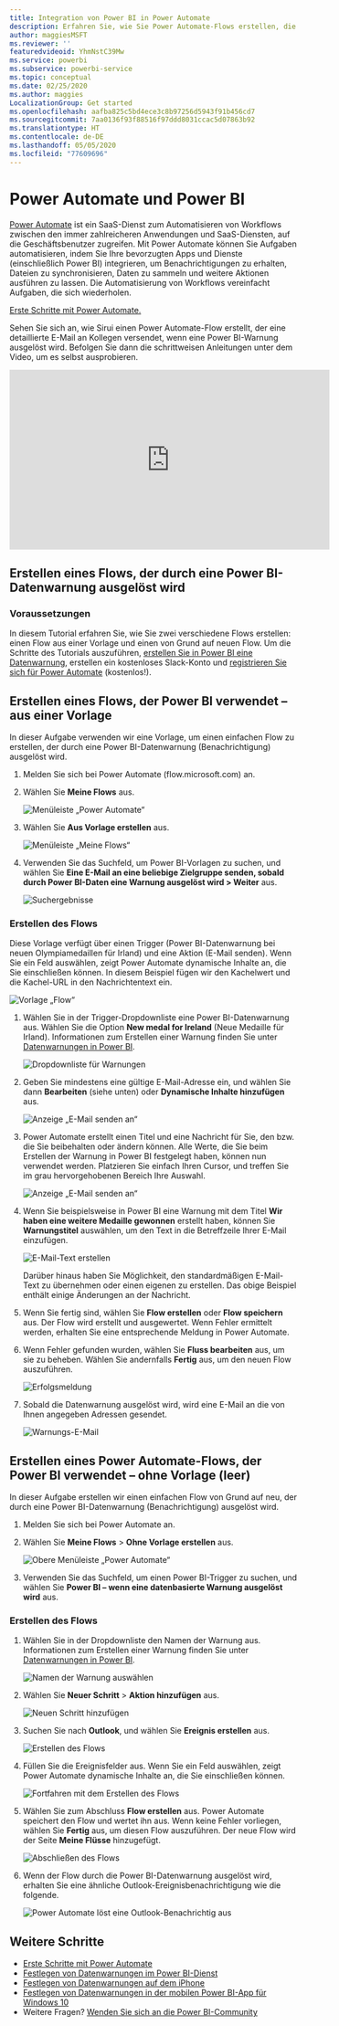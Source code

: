 ```yaml
---
title: Integration von Power BI in Power Automate
description: Erfahren Sie, wie Sie Power Automate-Flows erstellen, die durch Power BI-Datenwarnungen ausgelöst werden.
author: maggiesMSFT
ms.reviewer: ''
featuredvideoid: YhmNstC39Mw
ms.service: powerbi
ms.subservice: powerbi-service
ms.topic: conceptual
ms.date: 02/25/2020
ms.author: maggies
LocalizationGroup: Get started
ms.openlocfilehash: aafba825c5bd4ece3c8b97256d5943f91b456cd7
ms.sourcegitcommit: 7aa0136f93f88516f97ddd8031ccac5d07863b92
ms.translationtype: HT
ms.contentlocale: de-DE
ms.lasthandoff: 05/05/2020
ms.locfileid: "77609696"
---
```

# <a name="power-automate-and-power-bi"></a>Power Automate und Power BI

[Power Automate](https://docs.microsoft.com/power-automate/getting-started) ist ein SaaS-Dienst zum Automatisieren von Workflows zwischen den immer zahlreicheren Anwendungen und SaaS-Diensten, auf die Geschäftsbenutzer zugreifen. Mit Power Automate können Sie Aufgaben automatisieren, indem Sie Ihre bevorzugten Apps und Dienste (einschließlich Power BI) integrieren, um Benachrichtigungen zu erhalten, Dateien zu synchronisieren, Daten zu sammeln und weitere Aktionen ausführen zu lassen. Die Automatisierung von Workflows vereinfacht Aufgaben, die sich wiederholen.

[Erste Schritte mit Power Automate.](https://docs.microsoft.com/power-automate/getting-started)

Sehen Sie sich an, wie Sirui einen Power Automate-Flow erstellt, der eine detaillierte E-Mail an Kollegen versendet, wenn eine Power BI-Warnung ausgelöst wird. Befolgen Sie dann die schrittweisen Anleitungen unter dem Video, um es selbst ausprobieren.

<iframe width="560" height="315" src="https://www.youtube.com/embed/YhmNstC39Mw" frameborder="0" allowfullscreen></iframe>

## <a name="create-a-flow-that-is-triggered-by-a-power-bi-data-alert"></a>Erstellen eines Flows, der durch eine Power BI-Datenwarnung ausgelöst wird

### <a name="prerequisites"></a>Voraussetzungen
In diesem Tutorial erfahren Sie, wie Sie zwei verschiedene Flows erstellen: einen Flow aus einer Vorlage und einen von Grund auf neuen Flow. Um die Schritte des Tutorials auszuführen, [erstellen Sie in Power BI eine Datenwarnung](service-set-data-alerts.md), erstellen ein kostenloses Slack-Konto und [registrieren Sie sich für Power Automate](https://flow.microsoft.com/#home-signup) (kostenlos!).

## <a name="create-a-flow-that-uses-power-bi---from-a-template"></a>Erstellen eines Flows, der Power BI verwendet – aus einer Vorlage
In dieser Aufgabe verwenden wir eine Vorlage, um einen einfachen Flow zu erstellen, der durch eine Power BI-Datenwarnung (Benachrichtigung) ausgelöst wird.

1. Melden Sie sich bei Power Automate (flow.microsoft.com) an.
2. Wählen Sie **Meine Flows** aus.
   
   ![Menüleiste „Power Automate“](media/service-flow-integration/power-bi-my-flows.png)
3. Wählen Sie **Aus Vorlage erstellen** aus.
   
    ![Menüleiste „Meine Flows“](media/service-flow-integration/power-bi-template.png)
4. Verwenden Sie das Suchfeld, um Power BI-Vorlagen zu suchen, und wählen Sie **Eine E-Mail an eine beliebige Zielgruppe senden, sobald durch Power BI-Daten eine Warnung ausgelöst wird > Weiter** aus.
   
    ![Suchergebnisse](media/service-flow-integration/power-bi-flow-alert.png)


### <a name="build-the-flow"></a>Erstellen des Flows
Diese Vorlage verfügt über einen Trigger (Power BI-Datenwarnung bei neuen Olympiamedaillen für Irland) und eine Aktion (E-Mail senden). Wenn Sie ein Feld auswählen, zeigt Power Automate dynamische Inhalte an, die Sie einschließen können.  In diesem Beispiel fügen wir den Kachelwert und die Kachel-URL in den Nachrichtentext ein.

![Vorlage „Flow“](media/service-flow-integration/power-bi-template1.png)

1. Wählen Sie in der Trigger-Dropdownliste eine Power BI-Datenwarnung aus. Wählen Sie die Option **New medal for Ireland** (Neue Medaille für Irland). Informationen zum Erstellen einer Warnung finden Sie unter [Datenwarnungen in Power BI](service-set-data-alerts.md).
   
   ![Dropdownliste für Warnungen](media/service-flow-integration/power-bi-trigger-flow.png)
2. Geben Sie mindestens eine gültige E-Mail-Adresse ein, und wählen Sie dann **Bearbeiten** (siehe unten) oder **Dynamische Inhalte hinzufügen** aus. 
   
   ![Anzeige „E-Mail senden an“](media/service-flow-integration/power-bi-flow-email.png)

3. Power Automate erstellt einen Titel und eine Nachricht für Sie, den bzw. die Sie beibehalten oder ändern können. Alle Werte, die Sie beim Erstellen der Warnung in Power BI festgelegt haben, können nun verwendet werden. Platzieren Sie einfach Ihren Cursor, und treffen Sie im grau hervorgehobenen Bereich Ihre Auswahl. 

   ![Anzeige „E-Mail senden an“](media/service-flow-integration/power-bi-flow-email-default.png)

1.  Wenn Sie beispielsweise in Power BI eine Warnung mit dem Titel **Wir haben eine weitere Medaille gewonnen** erstellt haben, können Sie **Warnungstitel** auswählen, um den Text in die Betreffzeile Ihrer E-Mail einzufügen.

    ![E-Mail-Text erstellen](media/service-flow-integration/power-bi-flow-message.png)

    Darüber hinaus haben Sie Möglichkeit, den standardmäßigen E-Mail-Text zu übernehmen oder einen eigenen zu erstellen. Das obige Beispiel enthält einige Änderungen an der Nachricht.

1. Wenn Sie fertig sind, wählen Sie **Flow erstellen** oder **Flow speichern** aus.  Der Flow wird erstellt und ausgewertet.  Wenn Fehler ermittelt werden, erhalten Sie eine entsprechende Meldung in Power Automate.
2. Wenn Fehler gefunden wurden, wählen Sie **Fluss bearbeiten** aus, um sie zu beheben. Wählen Sie andernfalls **Fertig** aus, um den neuen Flow auszuführen.
   
   ![Erfolgsmeldung](media/service-flow-integration/power-bi-flow-running.png)
5. Sobald die Datenwarnung ausgelöst wird, wird eine E-Mail an die von Ihnen angegeben Adressen gesendet.  
   
   ![Warnungs-E-Mail](media/service-flow-integration/power-bi-flow-email2.png)

## <a name="create-a-power-automate-that-uses-power-bi---from-scratch-blank"></a>Erstellen eines Power Automate-Flows, der Power BI verwendet – ohne Vorlage (leer)
In dieser Aufgabe erstellen wir einen einfachen Flow von Grund auf neu, der durch eine Power BI-Datenwarnung (Benachrichtigung) ausgelöst wird.

1. Melden Sie sich bei Power Automate an.
2. Wählen Sie **Meine Flows** > **Ohne Vorlage erstellen** aus.
   
   ![Obere Menüleiste „Power Automate“](media/service-flow-integration/power-bi-my-flows.png)
3. Verwenden Sie das Suchfeld, um einen Power BI-Trigger zu suchen, und wählen Sie **Power BI – wenn eine datenbasierte Warnung ausgelöst wird** aus.

### <a name="build-your-flow"></a>Erstellen des Flows
1. Wählen Sie in der Dropdownliste den Namen der Warnung aus.  Informationen zum Erstellen einer Warnung finden Sie unter [Datenwarnungen in Power BI](service-set-data-alerts.md).
   
    ![Namen der Warnung auswählen](media/service-flow-integration/power-bi-totalstores2.png)
2. Wählen Sie **Neuer Schritt** > **Aktion hinzufügen** aus.
   
   ![Neuen Schritt hinzufügen](media/service-flow-integration/power-bi-new-step.png)
3. Suchen Sie nach **Outlook**, und wählen Sie **Ereignis erstellen** aus.
   
   ![Erstellen des Flows](media/service-flow-integration/power-bi-create-event.png)
4. Füllen Sie die Ereignisfelder aus. Wenn Sie ein Feld auswählen, zeigt Power Automate dynamische Inhalte an, die Sie einschließen können.
   
   ![Fortfahren mit dem Erstellen des Flows](media/service-flow-integration/power-bi-flow-event.png)
5. Wählen Sie zum Abschluss **Flow erstellen** aus.  Power Automate speichert den Flow und wertet ihn aus. Wenn keine Fehler vorliegen, wählen Sie **Fertig** aus, um diesen Flow auszuführen.  Der neue Flow wird der Seite **Meine Flüsse** hinzugefügt.
   
   ![Abschließen des Flows](media/service-flow-integration/power-bi-flow-running.png)
6. Wenn der Flow durch die Power BI-Datenwarnung ausgelöst wird, erhalten Sie eine ähnliche Outlook-Ereignisbenachrichtigung wie die folgende.
   
    ![Power Automate löst eine Outlook-Benachrichtig aus](media/service-flow-integration/power-bi-flow-notice.png)

## <a name="next-steps"></a>Weitere Schritte
* [Erste Schritte mit Power Automate](https://docs.microsoft.com/power-automate/getting-started/)
* [Festlegen von Datenwarnungen im Power BI-Dienst](service-set-data-alerts.md)
* [Festlegen von Datenwarnungen auf dem iPhone](consumer/mobile/mobile-set-data-alerts-in-the-mobile-apps.md)
* [Festlegen von Datenwarnungen in der mobilen Power BI-App für Windows 10](consumer/mobile/mobile-set-data-alerts-in-the-mobile-apps.md)
* Weitere Fragen? [Wenden Sie sich an die Power BI-Community](https://community.powerbi.com/)

